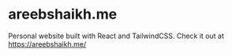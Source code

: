 # areebshaikh.me

Personal website built with React and TailwindCSS. Check it out at https://areebshaikh.me/
